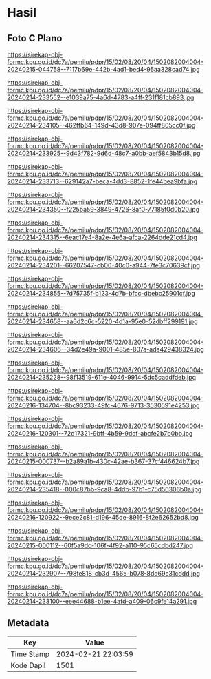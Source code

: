 # Hasil

## Foto C Plano

https://sirekap-obj-formc.kpu.go.id/dc7a/pemilu/pdpr/15/02/08/20/04/1502082004004-20240215-044758--7117b69e-442b-4ad1-bed4-95aa328cad74.jpg

https://sirekap-obj-formc.kpu.go.id/dc7a/pemilu/pdpr/15/02/08/20/04/1502082004004-20240214-233552--e1039a75-4a6d-4783-a4ff-231f181cb893.jpg

https://sirekap-obj-formc.kpu.go.id/dc7a/pemilu/pdpr/15/02/08/20/04/1502082004004-20240214-234105--462ffb64-149d-43d8-907e-094ff805cc0f.jpg

https://sirekap-obj-formc.kpu.go.id/dc7a/pemilu/pdpr/15/02/08/20/04/1502082004004-20240214-233925--9d43f782-9d6d-48c7-a0bb-aef5843b15d8.jpg

https://sirekap-obj-formc.kpu.go.id/dc7a/pemilu/pdpr/15/02/08/20/04/1502082004004-20240214-233713--629142a7-beca-4dd3-8852-1fe44bea9bfa.jpg

https://sirekap-obj-formc.kpu.go.id/dc7a/pemilu/pdpr/15/02/08/20/04/1502082004004-20240214-234350--f225ba59-3849-4726-8af0-77185f0d0b20.jpg

https://sirekap-obj-formc.kpu.go.id/dc7a/pemilu/pdpr/15/02/08/20/04/1502082004004-20240214-234315--6eac17e4-8a2e-4e6a-afca-2264dde21cd4.jpg

https://sirekap-obj-formc.kpu.go.id/dc7a/pemilu/pdpr/15/02/08/20/04/1502082004004-20240214-234201--66207547-cb00-40c0-a944-7fe3c70639cf.jpg

https://sirekap-obj-formc.kpu.go.id/dc7a/pemilu/pdpr/15/02/08/20/04/1502082004004-20240214-234855--7d75735f-b123-4d7b-bfcc-dbebc25901cf.jpg

https://sirekap-obj-formc.kpu.go.id/dc7a/pemilu/pdpr/15/02/08/20/04/1502082004004-20240214-234658--aa6d2c6c-5220-4d1a-95e0-52dbff299191.jpg

https://sirekap-obj-formc.kpu.go.id/dc7a/pemilu/pdpr/15/02/08/20/04/1502082004004-20240214-234606--34d2e49a-9001-485e-807a-ada429438324.jpg

https://sirekap-obj-formc.kpu.go.id/dc7a/pemilu/pdpr/15/02/08/20/04/1502082004004-20240214-235228--98f13519-611e-4046-9914-5dc5caddfdeb.jpg

https://sirekap-obj-formc.kpu.go.id/dc7a/pemilu/pdpr/15/02/08/20/04/1502082004004-20240216-134704--8bc93233-49fc-4676-9713-3530591e4253.jpg

https://sirekap-obj-formc.kpu.go.id/dc7a/pemilu/pdpr/15/02/08/20/04/1502082004004-20240216-120301--72d17321-9bff-4b59-9dcf-abcfe2b7b0bb.jpg

https://sirekap-obj-formc.kpu.go.id/dc7a/pemilu/pdpr/15/02/08/20/04/1502082004004-20240215-000737--b2a89a1b-430c-42ae-b367-37cf446624b7.jpg

https://sirekap-obj-formc.kpu.go.id/dc7a/pemilu/pdpr/15/02/08/20/04/1502082004004-20240214-235418--000c87bb-9ca8-4ddb-97b1-c75d56306b0a.jpg

https://sirekap-obj-formc.kpu.go.id/dc7a/pemilu/pdpr/15/02/08/20/04/1502082004004-20240216-120922--9ece2c81-d196-45de-8916-8f2e62652bd8.jpg

https://sirekap-obj-formc.kpu.go.id/dc7a/pemilu/pdpr/15/02/08/20/04/1502082004004-20240215-000112--60f5a9dc-106f-4f92-a110-95c65cdbd247.jpg

https://sirekap-obj-formc.kpu.go.id/dc7a/pemilu/pdpr/15/02/08/20/04/1502082004004-20240214-232907--798fe818-cb3d-4565-b078-8dd69c31cddd.jpg

https://sirekap-obj-formc.kpu.go.id/dc7a/pemilu/pdpr/15/02/08/20/04/1502082004004-20240214-233100--eee44688-b1ee-4afd-a409-06c9fe14a291.jpg


## Metadata

| Key        | Value               |
| ---------- | ------------------- |
| Time Stamp | 2024-02-21 22:03:59 |
| Kode Dapil | 1501                |



